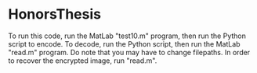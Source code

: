 # HonorsThesis
To run this code, run the MatLab "test10.m" program, then run the Python script to encode. To decode, run the Python script, then run the MatLab "read.m" program. Do note that you may have to change filepaths.
In order to recover the encrypted image, run "read.m".

